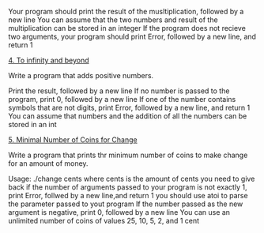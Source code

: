 Your program should print the result of the musltiplication, followed by a new line
You can assume that the two numbers and result of the multiplication can be stored in an integer
If the program does not recieve two arguments, your program should print Error, followed by a new line, and return 1

[4. To infinity and beyond](4-add.c)

Write a program that adds positive numbers.

Print the result, followed by a new line
If no number is passed to the program, print 0, followed by a new line
If one of the number contains symbols that are not digits, print Error, followed by a new line, and return 1
You can assume that numbers and the addition of all the numbers can be stored in an int

[5. Minimal Number of Coins for Change](100-change.c)

Write a program that prints thr minimum number of coins to make change for an amount of money.

Usage: ./change cents
where cents is the amount of cents you need to give back
if the number of arguments passed to your program is not exactly 1, print Error, follwed by a new line,and return 1 you should use atoi to parse the parameter passed to yout program
If the number passed as the new argument is negative, print 0, followed by a new line
You can use an unlimited number of coins of values 25, 10, 5, 2, and 1 cent
